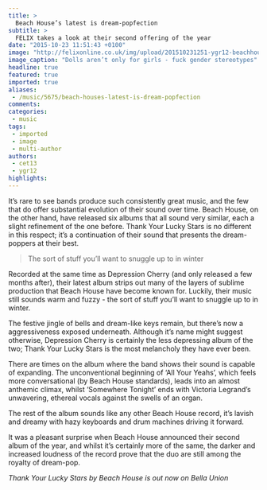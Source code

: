 ```yaml
---
title: >
  Beach House’s latest is dream-popfection
subtitle: >
  FELIX takes a look at their second offering of the year
date: "2015-10-23 11:51:43 +0100"
image: "http://felixonline.co.uk/img/upload/201510231251-ygr12-beachhouse.jpg"
image_caption: "Dolls aren’t only for girls - fuck gender stereotypes"
headline: true
featured: true
imported: true
aliases:
 - /music/5675/beach-houses-latest-is-dream-popfection
comments:
categories:
 - music
tags:
 - imported
 - image
 - multi-author
authors:
 - cet13
 - ygr12
highlights:
---
```


It’s rare to see bands produce such consistently great music, and the few that do offer substantial evolution of their sound over time. Beach House, on the other hand, have released six albums that all sound very similar, each a slight refinement of the one before. Thank Your Lucky Stars is no different in this respect; it’s a continuation of their sound that presents the dream-poppers at their best.

> The sort of stuff you’ll want to snuggle up to in winter

Recorded at the same time as Depression Cherry (and only released a few months after), their latest album strips out many of the layers of sublime production that Beach House have become known for. Luckily, their music still sounds warm and fuzzy - the sort of stuff you’ll want to snuggle up to in winter.

The festive jingle of bells and dream-like keys remain, but there’s now a aggressiveness exposed underneath. Although it’s name might suggest otherwise, Depression Cherry is certainly the less depressing album of the two; Thank Your Lucky Stars is the most melancholy they have ever been.

There are times on the album where the band shows their sound is capable of expanding. The unconventional beginning of ‘All Your Yeahs’, which feels more conversational (by Beach House standards), leads into an almost anthemic climax, whilst ‘Somewhere Tonight’ ends with Victoria Legrand’s unwavering, ethereal vocals against the swells of an organ.

The rest of the album sounds like any other Beach House record, it’s lavish and dreamy with hazy keyboards and drum machines driving it forward.

It was a pleasant surprise when Beach House announced their second album of the year, and whilst it’s certainly more of the same, the darker and increased loudness of the record prove that the duo are still among the royalty of dream-pop.

_Thank Your Lucky Stars by Beach House is out now on Bella Union_
